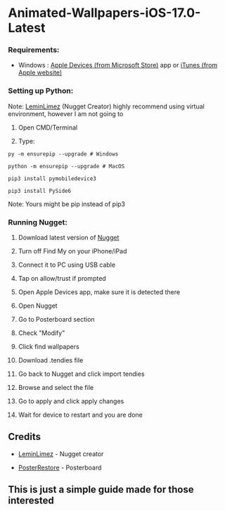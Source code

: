 # Animated-Wallpapers-iOS-17.0-Latest
### Requirements:
- Windows :
   [Apple Devices (from Microsoft Store)](https://apps.microsoft.com/detail/9np83lwlpz9k%3Fhl%3Den-US%26gl%3DUS&ved=2ahUKEwjE-svo7qyJAxWTlYkEHQpbH3oQFnoECBoQAQ&usg=AOvVaw0rZTXCFmRaHAifkEEu9tMI) app or [iTunes (from Apple website)](https://support.apple.com/en-us/106372)

### Setting up Python:
Note: [LeminLimez](https://github.com/leminlimez) (Nugget Creator) highly recommend using virtual environment, however I am not going to

1. Open CMD/Terminal

2. Type:
```
py -m ensurepip --upgrade # Windows

python -m ensurepip --upgrade # MacOS

pip3 install pymobiledevice3

pip3 install PySide6
```
Note: Yours might be pip instead of pip3
### Running Nugget:

1. Download latest version of [Nugget](https://github.com/leminlimez/Nugget/releases)
   
2. Turn off Find My on your iPhone/iPad

3. Connect it to PC using USB cable

4. Tap on allow/trust if prompted

5. Open Apple Devices app, make sure it is detected there

6. Open Nugget

7. Go to Posterboard section

8. Check "Modify"

9. Click find wallpapers

10. Download .tendies file

11. Go back to Nugget and click import tendies

12. Browse and select the file

13. Go to apply and click apply changes

14. Wait for device to restart and you are done

## Credits
- [LeminLimez](https://github.com/leminlimez) - Nugget creator

- [PosterRestore](https://discord.com/invite/gWtzTVhMvh) - Posterboard 

## This is just a simple guide made for those interested


